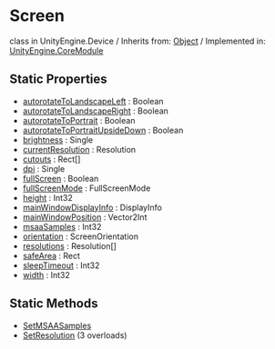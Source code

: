 # Screen
class in UnityEngine.Device
 / Inherits from: <a href="https://docs.unity3d.com/6000.0/Documentation/ScriptReference/Object.html">Object</a> / Implemented in: <a href="https://docs.unity3d.com/6000.0/Documentation/ScriptReference/UnityEngine.CoreModule.html">UnityEngine.CoreModule</a>
## Static Properties
- <a href="https://docs.unity3d.com/6000.0/Documentation/ScriptReference/Screen-autorotateToLandscapeLeft.html">autorotateToLandscapeLeft</a> : Boolean
- <a href="https://docs.unity3d.com/6000.0/Documentation/ScriptReference/Screen-autorotateToLandscapeRight.html">autorotateToLandscapeRight</a> : Boolean
- <a href="https://docs.unity3d.com/6000.0/Documentation/ScriptReference/Screen-autorotateToPortrait.html">autorotateToPortrait</a> : Boolean
- <a href="https://docs.unity3d.com/6000.0/Documentation/ScriptReference/Screen-autorotateToPortraitUpsideDown.html">autorotateToPortraitUpsideDown</a> : Boolean
- <a href="https://docs.unity3d.com/6000.0/Documentation/ScriptReference/Screen-brightness.html">brightness</a> : Single
- <a href="https://docs.unity3d.com/6000.0/Documentation/ScriptReference/Screen-currentResolution.html">currentResolution</a> : Resolution
- <a href="https://docs.unity3d.com/6000.0/Documentation/ScriptReference/Screen-cutouts.html">cutouts</a> : Rect[]
- <a href="https://docs.unity3d.com/6000.0/Documentation/ScriptReference/Screen-dpi.html">dpi</a> : Single
- <a href="https://docs.unity3d.com/6000.0/Documentation/ScriptReference/Screen-fullScreen.html">fullScreen</a> : Boolean
- <a href="https://docs.unity3d.com/6000.0/Documentation/ScriptReference/Screen-fullScreenMode.html">fullScreenMode</a> : FullScreenMode
- <a href="https://docs.unity3d.com/6000.0/Documentation/ScriptReference/Screen-height.html">height</a> : Int32
- <a href="https://docs.unity3d.com/6000.0/Documentation/ScriptReference/Screen-mainWindowDisplayInfo.html">mainWindowDisplayInfo</a> : DisplayInfo
- <a href="https://docs.unity3d.com/6000.0/Documentation/ScriptReference/Screen-mainWindowPosition.html">mainWindowPosition</a> : Vector2Int
- <a href="https://docs.unity3d.com/6000.0/Documentation/ScriptReference/Screen-msaaSamples.html">msaaSamples</a> : Int32
- <a href="https://docs.unity3d.com/6000.0/Documentation/ScriptReference/Screen-orientation.html">orientation</a> : ScreenOrientation
- <a href="https://docs.unity3d.com/6000.0/Documentation/ScriptReference/Screen-resolutions.html">resolutions</a> : Resolution[]
- <a href="https://docs.unity3d.com/6000.0/Documentation/ScriptReference/Screen-safeArea.html">safeArea</a> : Rect
- <a href="https://docs.unity3d.com/6000.0/Documentation/ScriptReference/Screen-sleepTimeout.html">sleepTimeout</a> : Int32
- <a href="https://docs.unity3d.com/6000.0/Documentation/ScriptReference/Screen-width.html">width</a> : Int32
## Static Methods
- <a href="https://docs.unity3d.com/6000.0/Documentation/ScriptReference/Screen.SetMSAASamples.html">SetMSAASamples</a>
- <a href="https://docs.unity3d.com/6000.0/Documentation/ScriptReference/Screen.SetResolution.html">SetResolution</a> (3 overloads)
